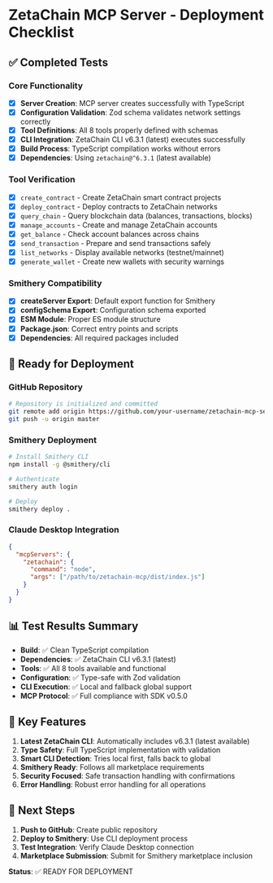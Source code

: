 # ZetaChain MCP Server - Deployment Checklist

## ✅ Completed Tests

### Core Functionality
- [x] **Server Creation**: MCP server creates successfully with TypeScript
- [x] **Configuration Validation**: Zod schema validates network settings correctly
- [x] **Tool Definitions**: All 8 tools properly defined with schemas
- [x] **CLI Integration**: ZetaChain CLI v6.3.1 (latest) executes successfully
- [x] **Build Process**: TypeScript compilation works without errors
- [x] **Dependencies**: Using `zetachain@^6.3.1` (latest available)

### Tool Verification
- [x] `create_contract` - Create ZetaChain smart contract projects
- [x] `deploy_contract` - Deploy contracts to ZetaChain networks  
- [x] `query_chain` - Query blockchain data (balances, transactions, blocks)
- [x] `manage_accounts` - Create and manage ZetaChain accounts
- [x] `get_balance` - Check account balances across chains
- [x] `send_transaction` - Prepare and send transactions safely
- [x] `list_networks` - Display available networks (testnet/mainnet)
- [x] `generate_wallet` - Create new wallets with security warnings

### Smithery Compatibility
- [x] **createServer Export**: Default export function for Smithery
- [x] **configSchema Export**: Configuration schema exported
- [x] **ESM Module**: Proper ES module structure
- [x] **Package.json**: Correct entry points and scripts
- [x] **Dependencies**: All required packages included

## 🚀 Ready for Deployment

### GitHub Repository
```bash
# Repository is initialized and committed
git remote add origin https://github.com/your-username/zetachain-mcp-server.git
git push -u origin master
```

### Smithery Deployment
```bash
# Install Smithery CLI
npm install -g @smithery/cli

# Authenticate
smithery auth login

# Deploy
smithery deploy .
```

### Claude Desktop Integration
```json
{
  "mcpServers": {
    "zetachain": {
      "command": "node",
      "args": ["/path/to/zetachain-mcp/dist/index.js"]
    }
  }
}
```

## 📊 Test Results Summary

- **Build**: ✅ Clean TypeScript compilation
- **Dependencies**: ✅ ZetaChain CLI v6.3.1 (latest)
- **Tools**: ✅ All 8 tools available and functional
- **Configuration**: ✅ Type-safe with Zod validation
- **CLI Execution**: ✅ Local and fallback global support
- **MCP Protocol**: ✅ Full compliance with SDK v0.5.0

## 🔧 Key Features

1. **Latest ZetaChain CLI**: Automatically includes v6.3.1 (latest available)
2. **Type Safety**: Full TypeScript implementation with validation
3. **Smart CLI Detection**: Tries local first, falls back to global
4. **Smithery Ready**: Follows all marketplace requirements
5. **Security Focused**: Safe transaction handling with confirmations
6. **Error Handling**: Robust error handling for all operations

## 🎯 Next Steps

1. **Push to GitHub**: Create public repository
2. **Deploy to Smithery**: Use CLI deployment process  
3. **Test Integration**: Verify Claude Desktop connection
4. **Marketplace Submission**: Submit for Smithery marketplace inclusion

**Status**: ✅ READY FOR DEPLOYMENT